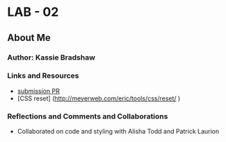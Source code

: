 # LAB - 02

## About Me

<!-- I created a short "about me" quiz that asks the user 5 questions about me and lets them know if they are correct. Then my page gives a bit of my background. -->

### Author: Kassie Bradshaw

### Links and Resources

* [submission PR](http://xyz.com)
* [CSS reset] (<http://meyerweb.com/eric/tools/css/reset/> )

### Reflections and Comments and Collaborations

* Collaborated on code and styling with Alisha Todd and Patrick Laurion
